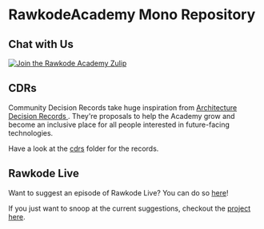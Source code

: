 # RawkodeAcademy Mono Repository

## Chat with Us

[![Join the Rawkode Academy Zulip](https://img.shields.io/badge/zulip-join_chat-brightgreen.svg)](https://chat.rawkode.academy)

## CDRs

Community Decision Records take huge inspiration from [Architecture Decision Records ](https://github.com/joelparkerhenderson/architecture-decision-record). They're proposals to help the Academy grow and become an inclusive place for all people interested in future-facing technologies.

Have a look at the [cdrs](./cdrs) folder for the records.

## Rawkode Live

Want to suggest an episode of Rawkode Live? You can do so [here](https://github.com/RawkodeAcademy/RawkodeAcademy/issues/new?template=new-rawkode-live.yaml)!

If you just want to snoop at the current suggestions, checkout the [project here](https://github.com/orgs/RawkodeAcademy/projects/11/views/1).
